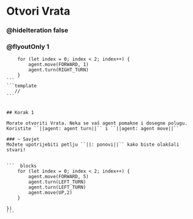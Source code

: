 # Otvori Vrata
### @hideIteration false 
### @flyoutOnly 1


```` ghost
    for (let index = 0; index < 2; index++) {
        agent.move(FORWARD, 1)
        agent.turn(RIGHT_TURN)
    }
```
```template
   //     
```


## Korak 1

Morate otvoriti Vrata. Neka se vaš agent pomakne i dosegne polugu. Koristite ``||agent: agent turn||`` i ``||agent: agent move||``

### ~ Savjet 
Možete upotrijebiti petlju ``||: ponovi||`` kako biste olakšali stvari!


```  blocks
    for (let index = 0; index < 2; index++) {
        agent.move(FORWARD, 5)
        agent.turn(LEFT_TURN)
        agent.turn(LEFT_TURN)
        agent.move(UP,2)
    }
         
})
```


